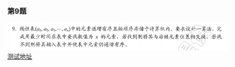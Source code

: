 ### 第9题
 ![](../../../pics/ch2-2/pic9.png)
[测试地址](https://leetcode-cn.com/problems/search-insert-position/)


